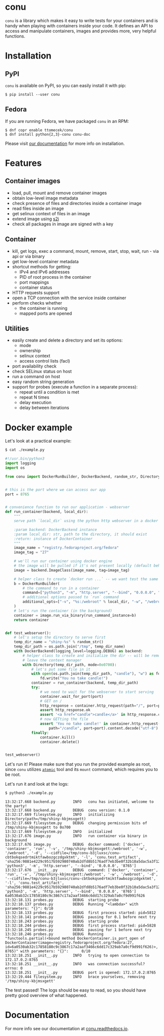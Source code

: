 # conu

`conu` is a library which makes it easy to write tests for your containers
and is handy when playing with containers inside your code.
It defines an API to access and manipulate containers,
images and provides more, very helpful functions.

# Installation

## PyPI

`conu` is available on PyPI, so you can easily install it with pip:

```
$ pip install --user conu
```

## Fedora

If you are running Fedora, we have packaged `conu` in an RPM:

```
$ dnf copr enable ttomecek/conu
$ dnf install python{2,3}-conu conu-doc
```

Please visit [our documentation](http://conu.readthedocs.io/en/latest/installation.html) for more info on installation.


# Features

## Container images
- load, pull, mount and remove container images
- obtain low-level image metadata
- check presence of files and directories inside a container image
- read files inside an image
- get selinux context of files in an image
- extend image using [s2i](https://github.com/openshift/source-to-image)
- check all packages in image are signed with a key

## Container
- kill, get logs, exec a command, mount, remove, start, stop, wait, run - via api or via binary
- get low-level container metadata
- shortcut methods for getting:
    - IPv4 and IPv6 addresses
    - PID of root process in the container
    - port mappings
    - container status
- HTTP requests support
- open a TCP connection with the service inside container
- perform checks whether
    - the container is running
    - mapped ports are opened

## Utilities
- easily create and delete a directory and set its options:
    - mode
    - ownership
    - selinux context
    - access control lists (facl)
- port availability check
- check SELinux status on host
- run a command on host
- easy random string generation
- support for probes (execute a function in a separate process):
    - repeat until a condition is met
    - repeat N times
    - delay execution
    - delay between iterations


# Docker example

Let's look at a practical example:

```bash
$ cat ./example.py
```
```python
#!/usr.bin/python3
import logging
import os

from conu import DockerRunBuilder, DockerBackend, random_str, Directory


# this is the port where we can access our app
port = 8765


# convenience function to run our application - webserver
def run_container(backend, local_dir):
    """
    serve path `local_dir` using the python http webserver in a docker container

    :param backend: DockerBackend instance
    :param local_dir: str, path to the directory, it should exist
    :return: instance of DockerContainer
    """
    image_name = "registry.fedoraproject.org/fedora"
    image_tag = "27"

    # we'll run our container using docker engine
    # the image will be pulled if it's not present locally (default behavior)
    image = backend.ImageClass(image_name, tag=image_tag)

    # helper class to create `docker run ...` -- we want test the same experience as our users
    b = DockerRunBuilder(
        # the command to run in a container
        command=["python3", "-m", "http.server", "--bind", "0.0.0.0", "%d" % port],
        # additional options passed to `run` command
        additional_opts=["-v", "%s:/webroot" % local_dir, "-w", "/webroot"]
    )
    # let's run the container (in the background)
    container = image.run_via_binary(run_command_instance=b)
    return container


def test_webserver():
    # let's setup the directory to serve first
    temp_dir_name = "shiny-%s" % random_str()
    temp_dir_path = os.path.join("/tmp", temp_dir_name)
    with DockerBackend(logging_level=logging.DEBUG) as backend:
        # helper class to create and initialize the dir -- will be removed once we
        # leave the context manager
        with Directory(temp_dir_path, mode=0o0700):
            # let's put some file in it
            with open(os.path.join(temp_dir_path, "candle"), "w") as fd:
                fd.write("You no take candle!")
            container = run_container(backend, temp_dir_path)
            try:
                # we need to wait for the webserver to start serving
                container.wait_for_port(port)
                # GET on /
                http_response = container.http_request(path="/", port=port)
                assert http_response.ok
                assert '<a href="candle">candle</a>' in http_response.content.decode("utf-8")
                # now GETting the file
                assert 'You no take candle!' in container.http_request(
                    path="/candle", port=port).content.decode("utf-8")
            finally:
                container.kill()
                container.delete()


test_webserver()
```

Let's run it! Please make sure that you run the provided example as root, since
`conu` utilizes [`atomic`](https://github.com/projectatomic/atomic) tool and its `mount` command, which requires you to
be root.

Let's run it and look at the logs:
```bash
$ python3 ./example.py
```
```
13:32:17.668 backend.py        INFO   conu has initiated, welcome to the party!
13:32:17.668 backend.py        DEBUG  conu version: 0.1.0
13:32:17.669 filesystem.py     INFO   initializing Directory(path=/tmp/shiny-kbjmsxgett)
13:32:17.669 filesystem.py     DEBUG  changing permission bits of /tmp/shiny-kbjmsxgett to 0o700
13:32:17.669 filesystem.py     INFO   initialized
13:32:17.676 image.py          INFO   run container via binary in background
13:32:17.676 image.py          DEBUG  docker command: ['docker', 'container', 'run', '-v', '/tmp/shiny-kbjmsxgett:/webroot', '-w', '/webroot', '-d', '--cidfile=/tmp/conu-b3jluxsc/conu-cbtbokqsedrtmiktfawbozgczdgxktmt', '-l', 'conu.test_artifact', 'sha256:9881e4229c9517b592980740ab2dfd8b5176adf7eb3be0f32b10a5dac5a3f12a', 'python3', '-m', 'http.server', '--bind', '0.0.0.0', '8765']
13:32:17.676 __init__.py       DEBUG  command: ['docker', 'container', 'run', '-v', '/tmp/shiny-kbjmsxgett:/webroot', '-w', '/webroot', '-d', '--cidfile=/tmp/conu-b3jluxsc/conu-cbtbokqsedrtmiktfawbozgczdgxktmt', '-l', 'conu.test_artifact', 'sha256:9881e4229c9517b592980740ab2dfd8b5176adf7eb3be0f32b10a5dac5a3f12a', 'python3', '-m', 'http.server', '--bind', '0.0.0.0', '8765']
6a0530ab32c17858180c9c3867c17a2aaf3466c6dd17c329ab7a0cf9d991f626
13:32:18.131 probes.py         DEBUG  starting probe
13:32:18.137 probes.py         DEBUG  Running "<lambda>" with parameters: "{}": 0/10
13:32:18.133 probes.py         DEBUG  first process started: pid=5812
13:32:18.141 probes.py         DEBUG  pausing for 0.1 before next try
13:32:18.243 probes.py         DEBUG  starting probe
13:32:18.244 probes.py         DEBUG  first process started: pid=5828
13:32:18.245 probes.py         DEBUG  pausing for 1 before next try
13:32:18.246 probes.py         DEBUG  Running "functools.partial(<bound method DockerContainer.is_port_open of DockerContainer(image=registry.fedoraproject.org/fedora:27, id=6a0530ab32c17858180c9c3867c17a2aaf3466c6dd17c329ab7a0cf9d991f626)>, 8765)" with parameters: "{}":      0/10
13:32:18.251 __init__.py       INFO   trying to open connection to 172.17.0.2:8765
13:32:18.251 __init__.py       INFO   was connection successful? errno: 0
13:32:18.251 __init__.py       DEBUG  port is opened: 172.17.0.2:8765
13:32:19.444 filesystem.py     INFO   brace yourselves, removing '/tmp/shiny-kbjmsxgett'
```

The test passed! The logs should be easy to read, so you should have pretty good overview of what happened.


# Documentation
For more info see our documentation at [conu.readthedocs.io](http://conu.readthedocs.io/en/latest/).
